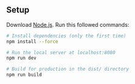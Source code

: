 
## Setup
Download [Node.js](https://nodejs.org/en/download/).
Run this followed commands:

``` bash
# Install dependencies (only the first time)
npm install --force

# Run the local server at localhost:8080
npm run dev

# Build for production in the dist/ directory
npm run build
```
